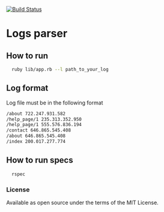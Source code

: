 [![Build Status](https://travis-ci.com/alexshgov/sp-test-task.svg?branch=master)](https://travis-ci.com/alexshgov/sp-test-task)

# Logs parser 

## How to run

```bash
  ruby lib/app.rb --l path_to_your_log
```

## Log format

Log file must be in the following format

```bash
/about 722.247.931.582
/help_page/1 235.313.352.950
/help_page/1 555.576.836.194
/contact 646.865.545.408
/about 646.865.545.408
/index 200.017.277.774
```

## How to run specs

```bash
  rspec 
```

### License

Available as open source under the terms of the MIT License.
